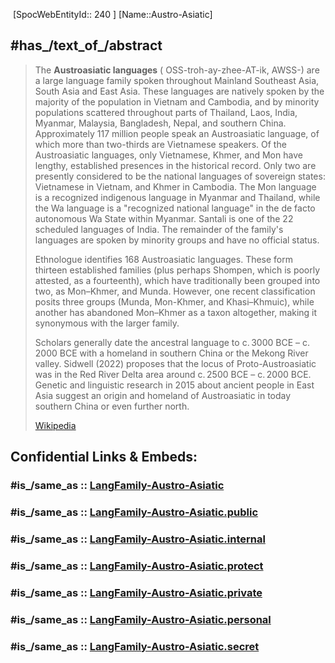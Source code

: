﻿---
aliases:
- "Austroasiatic languages"
has_id_wikidata: Q33199
tags:
- Lang_Family
type: LangFamily
---

﻿
 [SpocWebEntityId:: 240 ]
[Name::Austro-Asiatic]


## #has_/text_of_/abstract 

> The **Austroasiatic languages** ( OSS-troh-ay-zhee-AT-ik, AWSS-) are a large language family spoken throughout Mainland Southeast Asia, South Asia and East Asia. These languages are natively spoken by the majority of the population in Vietnam and Cambodia, and by minority populations scattered throughout parts of Thailand, Laos, India, Myanmar, Malaysia, Bangladesh, Nepal, and southern China. Approximately 117 million people speak an Austroasiatic language, of which more than two-thirds are Vietnamese speakers. Of the Austroasiatic languages, only Vietnamese, Khmer, and Mon have lengthy, established presences in the  historical record. Only two are presently considered to be the national languages of sovereign states: Vietnamese in Vietnam, and Khmer in Cambodia. The Mon language is a recognized indigenous language in Myanmar and Thailand, while  the Wa language is a "recognized national language" in the de facto autonomous Wa State within Myanmar. Santali is one of the 22 scheduled languages of India. The remainder of the family's languages are spoken by minority groups and have no official status.
>
> Ethnologue identifies 168 Austroasiatic languages. These form thirteen established families (plus perhaps Shompen, which is poorly attested, as a fourteenth), which have traditionally been grouped into two, as Mon–Khmer, and Munda. However, one recent classification posits three groups (Munda, Mon-Khmer, and Khasi–Khmuic), while another has abandoned Mon–Khmer as a taxon altogether, making it synonymous with the larger family.
>
> Scholars generally date the ancestral language to c. 3000 BCE – c. 2000 BCE with a homeland in southern China or the Mekong River valley. Sidwell (2022) proposes that the locus of Proto-Austroasiatic was in the Red River Delta area around c. 2500 BCE – c. 2000 BCE. Genetic and linguistic research in 2015 about ancient people in East Asia suggest an origin and homeland of Austroasiatic in today southern China or even further north.
>
> [Wikipedia](https://en.wikipedia.org/wiki/Austroasiatic%20languages)


## Confidential Links & Embeds: 

### #is_/same_as :: [LangFamily-Austro-Asiatic](/_Standards/Language/Lang~Family/LangFamily-Austro-Asiatic.md) 

### #is_/same_as :: [LangFamily-Austro-Asiatic.public](/_public/Language/Lang~Family/LangFamily-Austro-Asiatic.public.md) 

### #is_/same_as :: [LangFamily-Austro-Asiatic.internal](/_internal/Language/Lang~Family/LangFamily-Austro-Asiatic.internal.md) 

### #is_/same_as :: [LangFamily-Austro-Asiatic.protect](/_protect/Language/Lang~Family/LangFamily-Austro-Asiatic.protect.md) 

### #is_/same_as :: [LangFamily-Austro-Asiatic.private](/_private/Language/Lang~Family/LangFamily-Austro-Asiatic.private.md) 

### #is_/same_as :: [LangFamily-Austro-Asiatic.personal](/_personal/Language/Lang~Family/LangFamily-Austro-Asiatic.personal.md) 

### #is_/same_as :: [LangFamily-Austro-Asiatic.secret](/_secret/Language/Lang~Family/LangFamily-Austro-Asiatic.secret.md)

